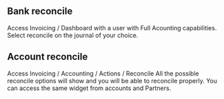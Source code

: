 ## Bank reconcile

Access Invoicing / Dashboard with a user with Full Acounting
capabilities. Select reconcile on the journal of your choice.

## Account reconcile

Access Invoicing / Accounting / Actions / Reconcile All the possible
reconcile options will show and you will be able to reconcile properly.
You can access the same widget from accounts and Partners.
